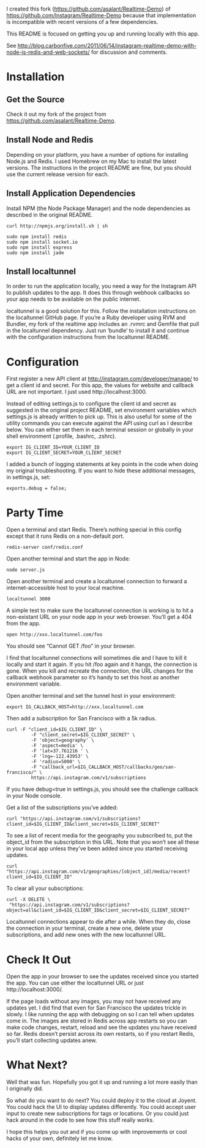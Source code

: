I created this fork (https://github.com/asalant/Realtime-Demo) of
https://github.com/Instagram/Realtime-Demo because that implementation is
incompatible with recent versions of a few dependencies.

This README is focused on getting you up and running locally with this
app.

See
http://blog.carbonfive.com/2011/06/14/instagram-realtime-demo-with-node-js-redis-and-web-sockets/
for discussion and comments.

# Installation

## Get the Source

Check it out my fork of the project from https://github.com/asalant/Realtime-Demo.

## Install Node and Redis

Depending on your platform, you have a number of options for installing Node.js
and Redis. I used Homebrew on my Mac to install the latest versions. The
instructions in the project README are fine, but you should use the current
release version for each.

## Install Application Dependencies

Install NPM (the Node Package Manager) and the node dependencies as described
in the original README.

    curl http://npmjs.org/install.sh | sh
     
    sudo npm install redis
    sudo npm install socket.io
    sudo npm install express
    sudo npm install jade

## Install localtunnel

In order to run the application locally, you need a way for the Instagram API
to publish updates to the app. It does this through webhook callbacks so your
app needs to be available on the public internet. 

localtunnel is a good solution for this. Follow the installation instructions
on the localtunnel GitHub page. If you’re a Ruby developer using RVM and
Bundler, my fork of the realtime app includes an .rvmrc and Gemfile that pull
in the localtunnel dependency. Just run ‘bundle’ to install it and continue
with the configuration instructions from the localtunnel README.

# Configuration

First register a new API client at http://instagram.com/developer/manage/ to
get a client id and secret. For this app, the values for website and callback
URL are not important. I just used http://localhost:3000.

Instead of editing settings.js to configure the client id and secret as
suggested in the original project README, set environment variables which
settings.js is already written to pick up. This is also useful for some of the
utility commands you can execute against the API using curl as I describe
below. You can either set them in each terminal session or globally in your
shell environment (.profile, .bashrc, .zshrc).

    export IG_CLIENT_ID=YOUR_CLIENT_ID
    export IG_CLIENT_SECRET=YOUR_CLIENT_SECRET

I added a bunch of logging statements at key points in the code when doing my
original troubleshooting. If you want to hide these additional messages, in
settings.js, set:

    exports.debug = false;

# Party Time

Open a terminal and start Redis. There’s nothing special in this config except
that it runs Redis on a non-default port.

    redis-server conf/redis.conf

Open another terminal and start the app in Node:

    node server.js

Open another terminal and create a localtunnel connection to forward a
internet-accessible host to your local machine.

    localtunnel 3000

A simple test to make sure the localtunnel connection is working is to hit a
non-existant URL on your node app in your web browser. You’ll get a 404 from
the app.

    open http://xxx.localtunnel.com/foo

You should see “Cannot GET /foo” in your browser.

I find that localtunnel connections will sometimes die and I have to kill it
locally and start it again. If you hit /foo again and it hangs, the connection
is gone. When you kill and recreate the connection, the URL changes for the
callback webhook parameter so it’s handy to set this host as another
environment variable.

Open another terminal and set the tunnel host in your environment:

    export IG_CALLBACK_HOST=http://xxx.localtunnel.com

Then add a subscription for San Francisco with a 5k radius.

    curl -F "client_id=$IG_CLIENT_ID" \
             -F "client_secret=$IG_CLIENT_SECRET" \
             -F 'object=geography' \
             -F 'aspect=media' \
             -F 'lat=37.761216 ' \
             -F 'lng=-122.43953' \
             -F 'radius=5000' \
             -F "callback_url=$IG_CALLBACK_HOST/callbacks/geo/san-francisco/" \
             https://api.instagram.com/v1/subscriptions

If you have debug=true in settings.js, you should see the challenge callback in
your Node console.

Get a list of the subscriptions you’ve added:

    curl "https://api.instagram.com/v1/subscriptions?client_id=$IG_CLIENT_ID&client_secret=$IG_CLIENT_SECRET"

To see a list of recent media for the geography you subscribed to, put the
object_id from the subscription in this URL. Note that you won’t see all these
in your local app unless they’ve been added since you started receiving
updates.

    curl "https://api.instagram.com/v1/geographies/[object_id]/media/recent?client_id=$IG_CLIENT_ID"

To clear all your subscriptions:

    curl -X DELETE \
     "https://api.instagram.com/v1/subscriptions?object=all&client_id=$IG_CLIENT_ID&client_secret=$IG_CLIENT_SECRET"

Localtunnel connections appear to die after a while. When they do, close the
connection in your terminal, create a new one, delete your subscriptions, and
add new ones with the new localtunnel URL.

# Check It Out

Open the app in your browser to see the updates received since you started the
app. You can use either the localtunnel URL or just http://localhost:3000/.

If the page loads without any images, you may not have received any updates
yet. I did find that even for San Francisco the updates trickle in slowly. I
like running the app with debugging on so I can tell when updates come in. The
images are stored in Redis across app restarts so you can make code changes,
restart, reload and see the updates you have received so far. Redis doesn’t
persist across its own restarts, so if you restart Redis, you’ll start
collecting updates anew.

# What Next?

Well that was fun. Hopefully you got it up and running a lot more easily than I
originally did.

So what do you want to do next? You could deploy it to the cloud at Joyent. You
could hack the UI to display updates differently. You could accept user input
to create new subscriptions for tags or locations. Or you could just hack
around in the code to see how this stuff really works.

I hope this helps you out and if you come up with improvements or cool hacks of
your own, definitely let me know.



